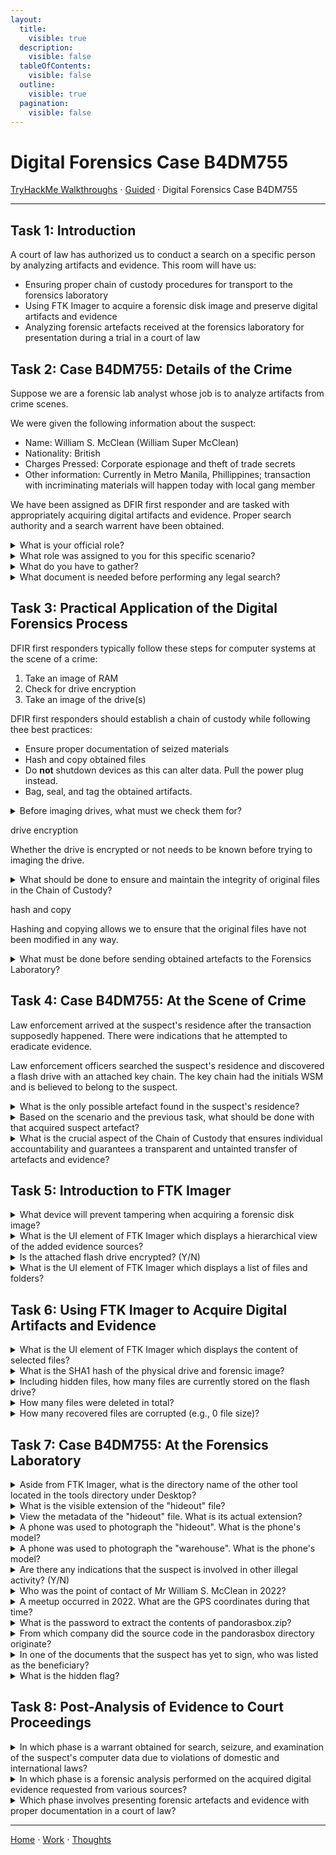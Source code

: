 ```yaml
---
layout:
  title:
    visible: true
  description:
    visible: false
  tableOfContents:
    visible: false
  outline:
    visible: true
  pagination:
    visible: false
---
```


# Digital Forensics Case B4DM755

[TryHackMe Walkthroughs](./) ⋅ [Guided](../) ⋅ Digital Forensics Case B4DM755

***

## Task 1: Introduction

A court of law has authorized us to conduct a search on a specific person by analyzing artifacts and evidence. This room will have us:
* Ensuring proper chain of custody procedures for transport to the forensics laboratory
* Using FTK Imager to acquire a forensic disk image and preserve digital artifacts and evidence
* Analyzing forensic artefacts received at the forensics laboratory for presentation during a trial in a court of law

## Task 2: Case B4DM755: Details of the Crime

Suppose we are a forensic lab analyst whose job is to analyze artifacts from crime scenes.

We were given the following information about the suspect:
* Name: William S. McClean (William Super McClean)
* Nationality: British
* Charges Pressed: Corporate espionage and theft of trade secrets
* Other information: Currently in Metro Manila, Phillippines; transaction with incriminating materials will happen today with local gang member

We have been assigned as DFIR first responder and are tasked with appropriately acquiring digital artifacts and evidence. Proper search authority and a search warrent have been obtained.

<details>

<summary>What is your official role?</summary>

forensic lab analyst

As noted above, our official role is your job title: forensic lab analyst.

</details>

<details>

<summary>What role was assigned to you for this specific scenario?</summary>

DFIR first responder

In this specific scenario, we are acting as a DFIR first responder.

</details>


<details>

<summary>What do you have to gather?</summary>

digital artefacts and evidence

As a DFIR first responder, we are responsible for gathering digital artifacts and evidence that will be analyzed and possibly used in court.

</details>


<details>

<summary>What document is needed before performing any legal search?</summary>

search warrant

A search warrant authorizes law enforcement officers to investigate the subject and his place of residence.

</details>


## Task 3: Practical Application of the Digital Forensics Process

DFIR first responders typically follow these steps for computer systems at the scene of a crime:
1. Take an image of RAM
2. Check for drive encryption
3. Take an image of the drive(s)

DFIR first responders should establish a chain of custody while following thee best practices:
* Ensure proper documentation of seized materials
* Hash and copy obtained files
* Do **not** shutdown devices as this can alter data. Pull the power plug instead.
* Bag, seal, and tag the obtained artifacts.

<details>

<summary>Before imaging drives, what must we check them for?</summary>

</details>

drive encryption

Whether the drive is encrypted or not needs to be known before trying to imaging the drive.

<details>

<summary>What should be done to ensure and maintain the integrity of original files in the Chain of Custody?</summary>

</details>

hash and copy

Hashing and copying allows we to ensure that the original files have not been modified in any way.

<details>

<summary>What must be done before sending obtained artefacts to the Forensics Laboratory?</summary>

bag, seal, and tag the obtained artefacts

Artifacts need to be secured and labeled before being sent to a different location.

</details>

## Task 4: Case B4DM755: At the Scene of Crime

Law enforcement arrived at the suspect's residence after the transaction supposedly happened. There were indications that he attempted to eradicate evidence.

Law enforcement officers searched the suspect's residence and discovered a flash drive with an attached key chain. The key chain had the initials WSM and is believed to belong to the suspect.

<details>
<summary>What is the only possible artefact found in the suspect's residence?</summary>

</details>

<details>
<summary>Based on the scenario and the previous task, what should be done with that acquired suspect artefact?</summary>

</details>

<details>
<summary>What is the crucial aspect of the Chain of Custody that ensures individual accountability and guarantees a transparent and untainted transfer of artefacts and evidence?</summary>

</details>

## Task 5: Introduction to FTK Imager

<details>
<summary>What device will prevent tampering when acquiring a forensic disk image?</summary>

</details>

<details>
<summary>What is the UI element of FTK Imager which displays a hierarchical view of the added evidence sources?</summary>

</details>

<details>
<summary>Is the attached flash drive encrypted? (Y/N)</summary>

</details>

<details>
<summary>What is the UI element of FTK Imager which displays a list of files and folders?</summary>

</details>

## Task 6: Using FTK Imager to Acquire Digital Artifacts and Evidence

<details>
<summary>What is the UI element of FTK Imager which displays the content of selected files?</summary>

</details>

<details>
<summary>What is the SHA1 hash of the physical drive and forensic image?</summary>

</details>

<details>
<summary>Including hidden files, how many files are currently stored on the flash drive?</summary>

</details>

<details>
<summary>How many files were deleted in total?</summary>

</details>

<details>
<summary>How many recovered files are corrupted (e.g., 0 file size)?</summary>

</details>

## Task 7: Case B4DM755: At the Forensics Laboratory

<details>
<summary>Aside from FTK Imager, what is the directory name of the other tool located in the tools directory under Desktop?</summary>

</details>

<details>
<summary>What is the visible extension of the "hideout" file?</summary>

</details>

<details>
<summary>View the metadata of the "hideout" file. What is its actual extension?</summary>

</details>

<details>
<summary>A phone was used to photograph the "hideout". What is the phone's model?</summary>

</details>

<details>
<summary>A phone was used to photograph the "warehouse". What is the phone's model?</summary>

</details>

<details>
<summary>Are there any indications that the suspect is involved in other illegal activity? (Y/N)</summary>

</details>

<details>
<summary>Who was the point of contact of Mr William S. McClean in 2022?</summary>

</details>

<details>
<summary>A meetup occurred in 2022. What are the GPS coordinates during that time?</summary>

</details>

<details>
<summary>What is the password to extract the contents of pandorasbox.zip?</summary>

</details>

<details>
<summary>From which company did the source code in the pandorasbox directory originate?</summary>

</details>

<details>
<summary>In one of the documents that the suspect has yet to sign, who was listed as the beneficiary?</summary>

</details>

<details>
<summary>What is the hidden flag?</summary>

</details>

## Task 8: Post-Analysis of Evidence to Court Proceedings

<details>
<summary>In which phase is a warrant obtained for search, seizure, and examination of the suspect's computer data due to violations of domestic and international laws?</summary>

</details>

<details>
<summary>In which phase is a forensic analysis performed on the acquired digital evidence requested from various sources?</summary>

</details>

<details>
<summary>Which phase involves presenting forensic artefacts and evidence with proper documentation in a court of law?</summary>

</details>

***

[Home](https://app.gitbook.com/o/0kO27okC5uVB9ALX3rho/s/036xtfEIzcEdGegONXWM/) ⋅ [Work](https://app.gitbook.com/o/0kO27okC5uVB9ALX3rho/s/WaFS755Q4sf02CxLcghQ/) ⋅ [Thoughts](https://app.gitbook.com/o/0kO27okC5uVB9ALX3rho/s/s4QQPMntQ25hmJToKSOu/)
